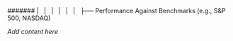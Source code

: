 ####### |   |   |   |   |   |   ├── Performance Against Benchmarks (e.g., S&P 500, NASDAQ)

*Add content here*